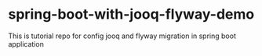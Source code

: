 # spring-boot-with-jooq-flyway-demo
This is tutorial repo for config jooq and flyway migration in spring boot application
